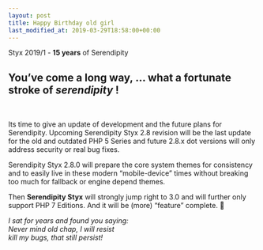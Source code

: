 ```yaml
---
layout: post
title: Happy Birthday old girl
last_modified_at: 2019-03-29T18:58:00+00:00
---
```


Styx 2019/1 - **15 years** of Serendipity

<div markdown="1">
 <div>

<h2>You’ve come a long way, ... what a fortunate stroke of <em>serendipity</em> !</h2><br>

<p>Its time to give an update of development and the future plans for Serendipity. Upcoming Serendipity Styx 2.8 revision will be the last update for the old and outdated PHP 5 Series and future 2.8.x dot versions will only address security or real bug fixes.</p>

<p>Serendipity Styx 2.8.0 will prepare the core system themes for consistency and to easily live in these modern “mobile-device” times without breaking too much for fallback or engine depend themes.</p>

<p>Then <strong>Serendipity Styx</strong> will strongly jump right to 3.0 and will further only support PHP 7 Editions. And it will be (more) “feature” complete. 🙂</p>

<p><em>I sat for years and found you saying:<br>Never mind old chap, I will resist<br>kill my bugs, that still persist!</em></p>

 </div>
</div>


